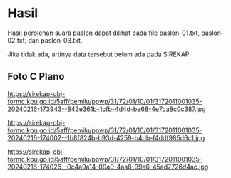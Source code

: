 # Hasil

Hasil perolehan suara paslon dapat dilihat pada file paslon-01.txt, paslon-02.txt, dan paslon-03.txt.

Jika tidak ada, artinya data tersebut belum ada pada SIREKAP.

## Foto C Plano

https://sirekap-obj-formc.kpu.go.id/5aff/pemilu/ppwp/31/72/01/10/01/3172011001035-20240216-173943--843e361b-1cfb-4d4d-be68-4e7ca8c0c387.jpg

https://sirekap-obj-formc.kpu.go.id/5aff/pemilu/ppwp/31/72/01/10/01/3172011001035-20240216-174002--1b8f824b-b93d-4259-b4db-f4ddf985d6c1.jpg

https://sirekap-obj-formc.kpu.go.id/5aff/pemilu/ppwp/31/72/01/10/01/3172011001035-20240216-174026--0c4a9a14-09a0-4aa8-99a6-45ad7726d4ac.jpg
